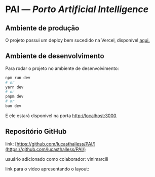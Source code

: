 # PAI — *Porto Artificial Intelligence*

## Ambiente de produção

O projeto possui um deploy bem sucedido na Vercel, disponível [aqui.](https://pai-60wl1nttz-lucasthalless-projects.vercel.app/)

## Ambiente de desenvolvimento

Para rodar o projeto no ambiente de desenvolvimento:

```bash
npm run dev
# or
yarn dev
# or
pnpm dev
# or
bun dev
```

E ele estará disponível na porta [http://localhost:3000](http://localhost:3000).

## Repositório GitHub

link: [https://github.com/lucasthalless/PAI/](https://github.com/lucasthalless/PAI/)

usuário adicionado como colaborador: vinimarcili

<!-- TODO -->
link para o video apresentando o layout: